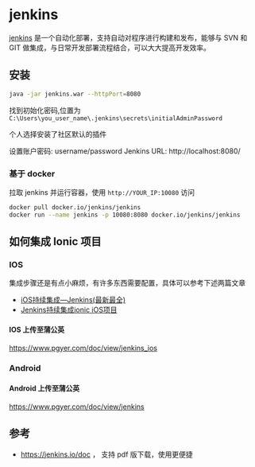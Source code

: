 # jenkins

[jenkins](https://jenkins.io/) 是一个自动化部署，支持自动对程序进行构建和发布，能够与 SVN 和 GIT 做集成，与日常开发部署流程结合，可以大大提高开发效率。

## 安装

```bash
java -jar jenkins.war --httpPort=8080
```

找到初始化密码,位置为 `C:\Users\you_user_name\.jenkins\secrets\initialAdminPassword`

个人选择安装了社区默认的插件

设置账户密码: username/password
Jenkins URL: http://localhost:8080/

### 基于 docker

拉取 jenkins 并运行容器，使用 `http://YOUR_IP:10080` 访问

```bash
docker pull docker.io/jenkins/jenkins
docker run --name jenkins -p 10080:8080 docker.io/jenkins/jenkins
```

## 如何集成 Ionic 项目

### IOS

集成步骤还是有点小麻烦，有许多东西需要配置，具体可以参考下述两篇文章

* [iOS持续集成—Jenkins(最新最全)](https://www.jianshu.com/p/9cb3d8c8c78d)
* [Jenkins持续集成ionic iOS项目](https://www.jianshu.com/p/d7822a92b575)

#### IOS 上传至蒲公英

https://www.pgyer.com/doc/view/jenkins_ios

### Android

#### Android 上传至蒲公英

https://www.pgyer.com/doc/view/jenkins

## 参考

* https://jenkins.io/doc ， 支持 pdf 版下载，使用更便捷